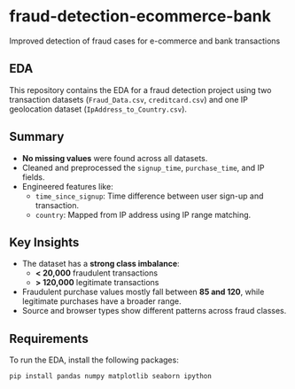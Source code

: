 # fraud-detection-ecommerce-bank
Improved detection of fraud cases for e-commerce and bank transactions
## EDA 

This repository contains the EDA for a fraud detection project using two transaction datasets (`Fraud_Data.csv`, `creditcard.csv`) and one IP geolocation dataset (`IpAddress_to_Country.csv`).

## Summary

- **No missing values** were found across all datasets.
- Cleaned and preprocessed the `signup_time`, `purchase_time`, and IP fields.
- Engineered features like:
  - `time_since_signup`: Time difference between user sign-up and transaction.
  - `country`: Mapped from IP address using IP range matching.

## Key Insights

- The dataset has a **strong class imbalance**:  
  - **< 20,000** fraudulent transactions  
  - **> 120,000** legitimate transactions
- Fraudulent purchase values mostly fall between **85 and 120**, while legitimate purchases have a broader range.
- Source and browser types show different patterns across fraud classes.

## Requirements

To run the EDA, install the following packages:

```bash
pip install pandas numpy matplotlib seaborn ipython

